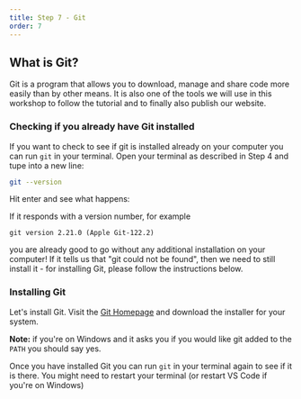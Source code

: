 ```yaml
---
title: Step 7 - Git
order: 7
---
```


## What is Git?

Git is a program that allows you to download, manage and share code more easily than by other means. It is also one of the tools we will use in this workshop to follow the tutorial and to finally also publish our website.


### Checking if you already have Git installed

If you want to check to see if git is installed already on your computer you can run `git` in your terminal. Open your terminal as described in Step 4 and tupe into a new line:

```bash
git --version
```

Hit enter and see what happens:

If it responds with a version number, for example

```
git version 2.21.0 (Apple Git-122.2)
```

you are already good to go without any additional installation on your computer! If it tells us that "git could not be found", then we need to still install it - for installing Git, please follow the instructions below.

### Installing Git

Let's install Git. Visit the [Git Homepage](https://git-scm.com/) and download the installer for your system.

**Note:** if you're on Windows and it asks you if you would like git added to the `PATH` you should say yes.

Once you have installed Git you can run `git` in your terminal again to see if it is there. You might need to restart your terminal (or restart VS Code if you're on Windows)
